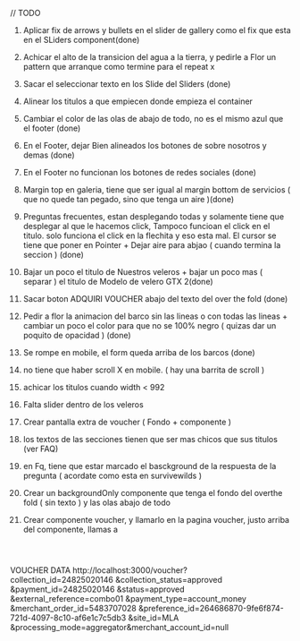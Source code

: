 // TODO
1) Aplicar fix de arrows y bullets en el slider de gallery como el fix que esta en el SLiders component(done)
2) Achicar el alto de la transicion del agua a la tierra, y pedirle a Flor un pattern que arranque como termine para el repeat x
3) Sacar el seleccionar texto en los Slide del Sliders (done)
4) Alinear los titulos a que empiecen donde empieza el container 
5) Cambiar el color de las olas de abajo de todo, no es el mismo azul que el footer (done)
6) En el Footer, dejar Bien alineados los botones de sobre nosotros y demas (done)
7) En el Footer no funcionan los botones de redes sociales (done)
8) Margin top en galeria, tiene que ser igual al margin bottom de servicios ( que no quede tan pegado, sino que tenga un aire )(done)
9) Preguntas frecuentes, estan desplegando todas y solamente tiene que desplegar al que le hacemos click, Tampoco funcioan el click en el titulo. solo funciona el click en la flechita y eso  esta mal. El cursor se tiene que poner en Pointer + Dejar aire para abjao ( cuando termina la seccion ) (done)
10) Bajar un poco el titulo de Nuestros veleros + bajar un poco mas ( separar ) el titulo de Modelo de velero GTX 2(done)
11) Sacar boton ADQUIRI VOUCHER abajo del texto del over the fold (done)
12) Pedir a flor la animacion del barco sin las lineas o con todas las lineas  + cambiar un poco el color para que no se 100% negro ( quizas dar un poquito de opacidad ) (done)
13) Se rompe en mobile, el form queda arriba de los barcos (done)


14) no tiene que haber scroll X en mobile. ( hay una barrita de scroll )
15) achicar los titulos cuando width < 992
16) Falta slider dentro de los veleros
17) Crear pantalla extra de voucher ( Fondo + componente )
18) los textos de las secciones tienen que ser mas chicos que sus titulos (ver FAQ)
19) en Fq, tiene que estar marcado el basckground de la respuesta de la pregunta ( acordate como esta en survivewilds )
20) Crear un backgroundOnly componente que tenga el fondo del overthe fold ( sin texto ) y las olas abajo de todo 
21) Crear componente voucher, y llamarlo en la pagina voucher, justo arriba del componente, llamas a <Header /> <backgroundOnly />


VOUCHER DATA
http://localhost:3000/voucher?
collection_id=24825020146
&collection_status=approved
&payment_id=24825020146
&status=approved
&external_reference=combo01
&payment_type=account_money
&merchant_order_id=5483707028
&preference_id=264686870-9fe6f874-721d-4097-8c10-af6e1c7c5db3
&site_id=MLA
&processing_mode=aggregator&merchant_account_id=null
